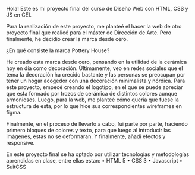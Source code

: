 <!--POTTERY HOUSE-->

Hola! Este es mi proyecto final del curso de Diseño Web con HTML, CSS y JS en CEI.

Para la realización de este proyecto, me planteé el hacer la web de otro proyecto
final que realicé para el máster de Dirección de Arte. Pero finalmente, he decidio crear la marca desde cero.


¿En qué consiste la marca Pottery House?

He creado esta marca desde cero, pensando en la utilidad de la cerámica hoy en día como decoración. Últimamente, veo en redes sociales que el tema la decoración ha crecido bastante y las personas se preocupan por tener un hogar acogedor con una decoración minimalista y nórdica. Para este proyecto, empecé creando el logotipo, en el que se puede apreciar que esta formado por trozos de cerámica de distintos colores aunque armoniosos. Luego, para la web, me planteé cómo quería que fuese la estructura de esta, por lo que hice sus correspondientes wireframes en figma.

Finalmente, en el proceso de llevarlo a cabo, fui parte por parte, haciendo primero bloques de colores y texto, para que luego al introducir las imágenes, estas no se deformaran. Y finalmente, añadí efectos y responsive.

En este proyecto final se ha optado por utilizar tecnologías y metodologías
aprendidas en clase, entre ellas estan:
• HTML 5
• CSS 3
• Javascript
• SuitCSS
